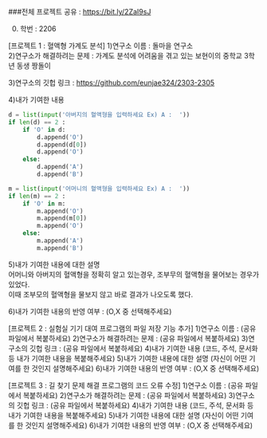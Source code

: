 ###전체 프로젝트 공유 : https://bit.ly/2ZaI9sJ

0. 학번 : 2206<br>

[프로젝트 1 : 혈액형 가계도 분석]
1)연구소 이름 : 돌마을 연구소<br>
2)연구소가 해결하려는 문제 : 가계도 분석에 어려움을 겪고 있는 보현이의 중학교 3학년 동생 짱돌이<br>


3)연구소의 깃헙 링크 : https://github.com/eunjae324/2303-2305<br>


4)내가 기여한 내용<br>
```python
d = list(input('아버지의 혈액형을 입력하세요 Ex) A :  '))
if len(d) == 2 :
    if 'O' in d:
        d.append('O')
        d.append(d[0])
        d.append('O')
    else:
        d.append('A')
        d.append('B')
```
```python
m = list(input('어머니의 혈액형을 입력하세요 Ex) A :  '))
if len(m) == 2 :
    if 'O' in m:
        m.append('O')
        m.append(m[0])
        m.append('O')
    else:
        m.append('A')
        m.append('B')
```
5)내가 기여한 내용에 대한 설명<br>
어머니와 아버지의 혈액형을 정확히 알고 있는경우, 조부무의 혈액형을 물어보는 경우가 있었다.<br>
이때 조부모의 혈액형을 물보지 않고 바로 결과가 나오도록 했다.<br>


6)내가 기여한 내용의 반영 여부 : (O,X 중 선택해주세요)<br>

[프로젝트 2 : 실험실 기기 대여 프로그램의 파일 저장 기능 추가]
1)연구소 이름 : (공유 파일에서 복붙하세요)
2)연구소가 해결하려는 문제 : (공유 파일에서 복붙하세요)
3)연구소의 깃헙 링크 : (공유 파일에서 복붙하세요)
4)내가 기여한 내용
(코드, 주석, 문서화 등 내가 기여한 내용을 복붙해주세요)
5)내가 기여한 내용에 대한 설명
(자신이 어떤 기여를 한 것인지 설명해주세요)
6)내가 기여한 내용의 반영 여부 : (O,X 중 선택해주세요)

[프로젝트 3 : 길 찾기 문제 해결 프로그램의 코드 오류 수정]
1)연구소 이름 : (공유 파일에서 복붙하세요)
2)연구소가 해결하려는 문제 : (공유 파일에서 복붙하세요)
3)연구소의 깃헙 링크 : (공유 파일에서 복붙하세요)
4)내가 기여한 내용
(코드, 주석, 문서화 등 내가 기여한 내용을 복붙해주세요)
5)내가 기여한 내용에 대한 설명
(자신이 어떤 기여를 한 것인지 설명해주세요)
6)내가 기여한 내용의 반영 여부 : (O,X 중 선택해주세요)
